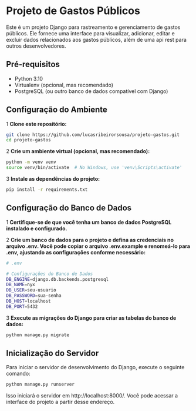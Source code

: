 
# Projeto de Gastos Públicos

Este é um projeto Django para rastreamento e gerenciamento de gastos públicos. Ele fornece uma interface para visualizar, adicionar, editar e excluir dados relacionados aos gastos públicos, além de uma api rest para outros desenvolvedores.

## Pré-requisitos

- Python 3.10
- Virtualenv (opcional, mas recomendado)
- PostgreSQL (ou outro banco de dados compatível com Django)

## Configuração do Ambiente


1 **Clone este repositório:**
    
```bash
git clone https://github.com/lucasribeirorsousa/projeto-gastos.git
cd projeto-gastos
```

2 **Crie um ambiente virtual (opcional, mas recomendado):**
```bash
python -m venv venv
source venv/bin/activate  # No Windows, use 'venv\Scripts\activate'
```

3 **Instale as dependências do projeto:**
```bash
pip install -r requirements.txt
```

## Configuração do Banco de Dados

1 **Certifique-se de que você tenha um banco de dados PostgreSQL instalado e configurado.**

2 **Crie um banco de dados para o projeto e defina as credenciais no arquivo .env. Você pode copiar o arquivo .env.example e renomeá-lo para .env, ajustando as configurações conforme necessário:**
```bash
# .env

# Configurações do Banco de Dados
DB_ENGINE=django.db.backends.postgresql
DB_NAME=nyx
DB_USER=seu-usuario
DB_PASSWORD=sua-senha
DB_HOST=localhost
DB_PORT=5432
```

3 **Execute as migrações do Django para criar as tabelas do banco de dados:**
```bash 
python manage.py migrate
```

## Inicialização do Servidor
Para iniciar o servidor de desenvolvimento do Django, execute o seguinte comando:
```bash 
python manage.py runserver
```
Isso iniciará o servidor em http://localhost:8000/. Você pode acessar a interface do projeto a partir desse endereço.
